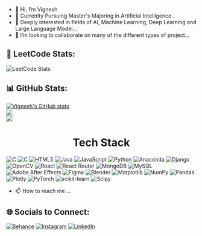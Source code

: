 - 👋 Hi, I’m Vignesh  
- 👀 Currenlty Pursuing Master's Majoring in Artificial Intelligence..
- 🌱 Deeply interested in fields of AI, Machine Learning, Deep Learning and Large Language Model...
- 💞️ I’m looking to collaborate on many of the different types of project...

## 🚀 LeetCode Stats:

![LeetCode Stats](https://leetcode.card.workers.dev/Sci-fi-vy?theme=auto&font=source_code_pro&extension=null)

## 📊 GitHub Stats:

[![Vignesh's GitHub stats](https://github-readme-stats.vercel.app/api?username=Vignesh010101&theme=onedark)](https://github.com/Vignesh010101/github-readme-stats)<br/>
![](https://github-readme-streak-stats.herokuapp.com/?user=Vignesh010101&theme=onedark&hide_border=true)<br/>
![](https://github-readme-stats.vercel.app/api/top-langs/?username=Vignesh010101&theme=onedark&hide_border=true&include_all_commits=true&count_private=true&layout=compact)<br/>

<h1 align="center" color="blue">Tech Stack</h1>

![C](https://img.shields.io/badge/c-%2300599C.svg?style=for-the-badge&logo=c&logoColor=white) 
![C](https://img.shields.io/badge/c-%2300599C.svg?style=for-the-badge&logo=cplusplus&logoColor=white) 
![HTML5](https://img.shields.io/badge/html5-%23E34F26.svg?style=for-the-badge&logo=html5&logoColor=white) 
![Java](https://img.shields.io/badge/java-%23ED8B00.svg?style=for-the-badge&logo=openjdk&logoColor=white) 
![JavaScript](https://img.shields.io/badge/javascript-%23323330.svg?style=for-the-badge&logo=javascript&logoColor=%23F7DF1E) 
![Python](https://img.shields.io/badge/python-3670A0?style=for-the-badge&logo=python&logoColor=ffdd54) 
![Anaconda](https://img.shields.io/badge/Anaconda-%2344A833.svg?style=for-the-badge&logo=anaconda&logoColor=white) 
![Django](https://img.shields.io/badge/django-%23092E20.svg?style=for-the-badge&logo=django&logoColor=white) 
![OpenCV](https://img.shields.io/badge/opencv-%23white.svg?style=for-the-badge&logo=opencv&logoColor=white) 
![React](https://img.shields.io/badge/react-%2320232a.svg?style=for-the-badge&logo=react&logoColor=%2361DAFB) 
![React Router](https://img.shields.io/badge/React_Router-CA4245?style=for-the-badge&logo=react-router&logoColor=white) 
![MongoDB](https://img.shields.io/badge/MongoDB-%234ea94b.svg?style=for-the-badge&logo=mongodb&logoColor=white) 
![MySQL](https://img.shields.io/badge/mysql-%2300000f.svg?style=for-the-badge&logo=mysql&logoColor=white) 
![Adobe After Effects](https://img.shields.io/badge/Adobe%20After%20Effects-9999FF.svg?style=for-the-badge&logo=Adobe%20After%20Effects&logoColor=white) 
![Figma](https://img.shields.io/badge/figma-%23F24E1E.svg?style=for-the-badge&logo=figma&logoColor=white) 
![Blender](https://img.shields.io/badge/blender-%23F5792A.svg?style=for-the-badge&logo=blender&logoColor=white) 
![Matplotlib](https://img.shields.io/badge/Matplotlib-%23ffffff.svg?style=for-the-badge&logo=Matplotlib&logoColor=black) 
![NumPy](https://img.shields.io/badge/numpy-%23013243.svg?style=for-the-badge&logo=numpy&logoColor=white) 
![Pandas](https://img.shields.io/badge/pandas-%23150458.svg?style=for-the-badge&logo=pandas&logoColor=white) 
![Plotly](https://img.shields.io/badge/Plotly-%233F4F75.svg?style=for-the-badge&logo=plotly&logoColor=white) 
![PyTorch](https://img.shields.io/badge/PyTorch-%23EE4C2C.svg?style=for-the-badge&logo=PyTorch&logoColor=white) 
![scikit-learn](https://img.shields.io/badge/scikit--learn-%23F7931E.svg?style=for-the-badge&logo=scikit-learn&logoColor=white) 
![Scipy](https://img.shields.io/badge/SciPy-%230C55A5.svg?style=for-the-badge&logo=scipy&logoColor=%white)

- 📫 How to reach me ...
## 🌐 Socials to Connect:

[![Behance](https://img.shields.io/badge/Behance-1769ff?logo=behance&logoColor=white)](https://behance.net/sci-fi-vy) 
[![Instagram](https://img.shields.io/badge/Instagram-%23E4405F.svg?logo=Instagram&logoColor=white)](https://instagram.com/vignesh._.xoxo) 
[![LinkedIn](https://img.shields.io/badge/LinkedIn-%230077B5.svg?logo=linkedin&logoColor=white)](https://linkedin.com/in/sci-fi-vy-vignesh)

<!---
Vignesh010101/Vignesh010101 is a ✨ special ✨ repository because its `README.md` (this file) appears on your GitHub profile.
You can click the Preview link to take a look at your changes.
--->
